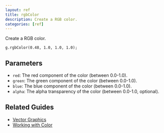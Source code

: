 ```yaml
---
layout: ref
title: rgbColor
description: Create a RGB color.
categories: [ref]
---
```

Create a RGB color.

    g.rgbColor(0.48, 1.0, 1.0, 1.0);

## Parameters
- `red`: The red component of the color (between 0.0-1.0).
- `green`: The green component of the color (between 0.0-1.0).
- `blue`: The blue component of the color (between 0.0-1.0).
- `alpha`: The alpha transparency of the color (between 0.0-1.0, optional).

## Related Guides
- [Vector Graphics](/guide/vector.html)
- [Working with Color](/guide/color.html)
